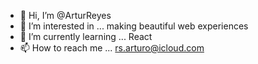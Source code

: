 - 👋 Hi, I’m @ArturReyes
- 👀 I’m interested in ... making beautiful web experiences
- 🌱 I’m currently learning ... React
- 📫 How to reach me ... rs.arturo@icloud.com

<!---
rs-arturo/rs-arturo is a ✨ special ✨ repository because its `README.md` (this file) appears on your GitHub profile.
You can click the Preview link to take a look at your changes.
--->
